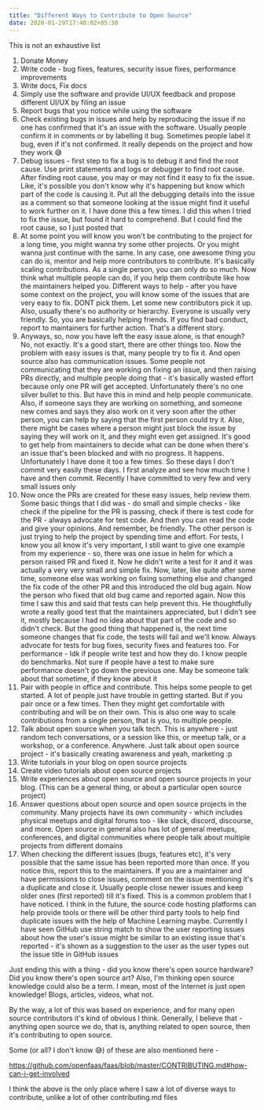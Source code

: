 ```yaml
---
title: "Different Ways to Contribute to Open Source"
date: 2020-01-29T17:40:02+05:30
---
```


This is not an exhaustive list

1. Donate Money
2. Write code - bug fixes, features, security issue fixes, performance improvements
3. Write docs, Fix docs
4. Simply use the software and provide UI/UX feedback and propose different UI/UX by filing an issue
5. Report bugs that you notice while using the software
6. Check existing bugs in issues and help by reproducing the issue if no one has confirmed that it's an issue with the software. Usually people confirm it in comments or by labelling it bug. Sometimes people label it bug, even if it's not confirmed. It really depends on the project and how they work 😅
7. Debug issues - first step to fix a bug is to debug it and find the root cause. Use print statements and logs or debugger to find root cause. After finding root cause, you may or may not find it easy to fix the issue. Like, it's possible you don't know why it's happening but know which part of the code is causing it. Put all the debugging details into the issue as a comment so that someone looking at the issue might find it useful to work further on it. I have done this a few times. I did this when I tried to fix the issue, but found it hard to comprehend. But I could find the root cause, so I just posted that
8. At some point you will know you won't be contributing to the project for a long time, you might wanna try some other projects. Or you might wanna just continue with the same. In any case, one awesome thing you can do is, mentor and help more contributors to contribute. It's basically scaling contributions. As a single person, you can only do so much. Now think what multiple people can do, if you help them contribute like how the maintainers helped you. Different ways to help - after you have some context on the project, you will know some of the issues that are very easy to fix. DONT pick them. Let some new contributors pick it up. Also, usually there's no authority or hierarchy. Everyone is usually very friendly. So, you are basically helping friends. If you find bad conduct, report to maintainers for further action. That's a different story.
9. Anyways, so, now you have left the easy issue alone, is that enough? No, not exactly. It's a good start, there are other things too. Now the problem with easy issues is that, many people try to fix it. And open source also has communication issues. Some people not communicating that they are working on fixing an issue, and then raising PRs directly, and multiple people doing that - it's basically wasted effort because only one PR will get accepted. Unfortunately there's no one silver bullet to this. But have this in mind and help people communicate. Also, if someone says they are working on something, and someone new comes and says they also work on it very soon after the other person, you can help by saying that the first person could try it. Also, there might be cases where a person might just block the issue by saying they will work on it, and they might even get assigned. It's good to get help from maintainers to decide what can be done when there's an issue that's been blocked and with no progress. It happens. Unfortunately I have done it too a few times. So these days I don't commit very easily these days. I first analyze and see how much time I have and then commit. Recently I have committed to very few and very small issues only
10. Now once the PRs are created for these easy issues, help review them. Some basic things that I did was - do small and simple checks - like check if the pipeline for the PR is passing, check if there is test code for the PR - always advocate for test code. And then you can read the code and give your opinions. And remember, be friendly. The other person is just trying to help the project by spending time and effort. For tests, I know you all know it's very important, I still want to give one example from my experience - so, there was one issue in helm for which a person raised PR and fixed it. Now he didn't write a test for it and it was actually a very very small and simple fix. Now, later, like quite after some time, someone else was working on fixing something else and changed the fix code of the other PR and this introduced the old bug again. Now the person who fixed that old bug came and reported again. Now this time I saw this and said that tests can help prevent this. He thoughtfully wrote a really good test that the maintainers appreciated, but I didn't see it, mostly because I had no idea about that part of the code and so didn't check. But the good thing that happened is, the next time someone changes that fix code, the tests will fail and we'll know. Always advocate for tests for bug fixes, security fixes and features too. For performance - Idk if people write test and how they do. I know people do benchmarks. Not sure if people have a test to make sure performance doesn't go down the previous one. May be someone talk about that sometime, if they know about it
11. Pair with people in office and contribute. This helps some people to get started. A lot of people just have trouble in getting started. But if you pair once or a few times. Then they might get comfortable with contributing and will be on their own. This is also one way to scale contributions from a single person, that is you, to multiple people. 
12. Talk about open source when you talk tech. This is anywhere - just random tech conversations, or a session like this, or meetup talk, or a workshop, or a conference. Anywhere. Just talk about open source project - it's basically creating awareness and yeah, marketing :p
13. Write tutorials in your blog on open source projects
14. Create video tutorials about open source projects
15. Write experiences about open source and open source projects in your blog. (This can be a general thing, or about a particular open source project)
16. Answer questions about open source and open source projects in the community. Many projects have its own community - which includes physical meetups and digital forums too - like slack, discord, discourse, and more. Open source in general also has lot of general meetups, conferences, and digital communities where people talk about multiple projects from different domains
17. When checking the different issues (bugs, features etc),
it's very possible that the same issue has been reported more than once.
If you notice this, report this to the maintainers. If you are a maintainer and
have permissions to close issues, comment on the issue mentioning it's a duplicate
and close it. Usually people close newer issues and keep older ones (first
reported) till it's fixed. This is a common problem that I have noticed. I think
in the future, the source code hosting platforms can help provide tools or there
will be other third party tools to help find duplicate issues with the help of
Machine Learning maybe. Currently I have seen GitHub use string match to show
the user reporting issues about how the user's issue might be similar to an
existing issue that's reported - it's shown as a suggestion to the user as the
user types out the issue title in GitHub issues

Just ending this with a thing - did you know there's open source hardware? Did you know there's open source art? Also, I'm thinking open source knowledge could also be a term. I mean, most of the Internet is just open knowledge! Blogs, articles, videos, what not. 

By the way, a lot of this was based on experience, and for many open source
contributors it's kind of obvious I think. Generally, I believe that - anything
open source we do, that is, anything related to open source, then it's contributing
to open source. 

Some (or all? I don't know 😅) of these are also mentioned here - 

https://github.com/openfaas/faas/blob/master/CONTRIBUTING.md#how-can-i-get-involved

I think the above is the only place where I saw a lot of diverse ways
to contribute, unlike a lot of other contributing.md files

